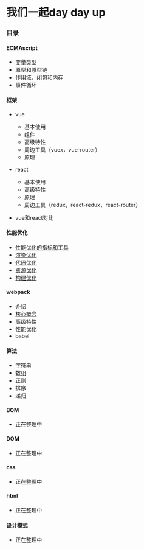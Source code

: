 # 我们一起day day up

### 目录

#### ECMAscript
- 变量类型
- 原型和原型链
- 作用域，闭包和内存
- 事件循环

#### 框架
- vue
    - 基本使用
    - 组件
    - 高级特性
    - 周边工具（vuex，vue-router）
    - 原理
    
- react
    - 基本使用
    - 高级特性
    - 原理
    - 周边工具（redux，react-redux，react-router）
    
- vue和react对比


#### 性能优化

- [性能优化的指标和工具](https://github.com/ljjYeah/day-day-up/tree/master/性能优化/性能优化的指标和工具.md)
- [渲染优化](https://github.com/ljjYeah/day-day-up/tree/master/性能优化/渲染优化.md)
- [代码优化](https://github.com/ljjYeah/day-day-up/tree/master/性能优化/代码优化.md)
- [资源优化](https://github.com/ljjYeah/day-day-up/tree/master/性能优化/资源优化.md)
- [构建优化](https://github.com/ljjYeah/day-day-up/tree/master/性能优化/构建优化.md)


#### webpack
- [介绍](https://github.com/ljjYeah/day-day-up/blob/master/webpack/介绍.md)
- [核心概念](https://github.com/ljjYeah/day-day-up/blob/master/webpack/核心概念.md)
- 高级特性
- 性能优化
- babel

#### 算法
- [字符串](https://github.com/ljjYeah/day-day-up/tree/master/算法/字符串.md)
- 数组
- 正则
- 排序
- 递归

#### BOM
- 正在整理中

#### DOM
- 正在整理中

#### css
- 正在整理中

#### html
- 正在整理中

#### 设计模式
- 正在整理中

